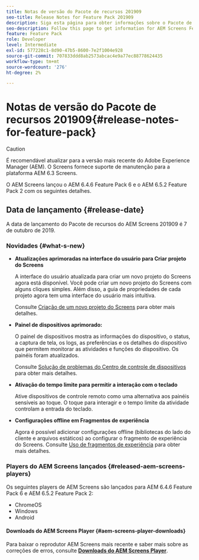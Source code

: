 ```yaml
---
title: Notas de versão do Pacote de recursos 201909
seo-title: Release Notes for Feature Pack 201909
description: Siga esta página para obter informações sobre o Pacote de recursos 2019 do AEM Screens lançado em 31 de julho de 2019.
seo-description: Follow this page to get information for AEM Screens Feature Pack 201909 released on October 07, 2019.
feature: Feature Pack
role: Developer
level: Intermediate
exl-id: 577228c1-8d90-47b5-8600-7e2f1004e928
source-git-commit: 707833ddd8ab2573abcac4e9a77ec88778624435
workflow-type: tm+mt
source-wordcount: '276'
ht-degree: 2%

---
```


# Notas de versão do Pacote de recursos 201909{#release-notes-for-feature-pack}

>[!CAUTION]
>
>É recomendável atualizar para a versão mais recente do Adobe Experience Manager (AEM). O Screens fornece suporte de manutenção para a plataforma AEM 6.3 Screens.

O AEM Screens lançou o AEM 6.4.6 Feature Pack 6 e o AEM 6.5.2 Feature Pack 2 com os seguintes detalhes.

## Data de lançamento {#release-date}

A data de lançamento do Pacote de recursos do AEM Screens 201909 é 7 de outubro de 2019.

### Novidades {#what-s-new}

* **Atualizações aprimoradas na interface do usuário para Criar projeto do Screens**

   A interface do usuário atualizada para criar um novo projeto do Screens agora está disponível. Você pode criar um novo projeto do Screens com alguns cliques simples. Além disso, a guia de propriedades de cada projeto agora tem uma interface do usuário mais intuitiva.

   Consulte [Criação de um novo projeto do Screens](creating-a-screens-project.md) para obter mais detalhes.

* **Painel de dispositivos aprimorado:**

   O painel de dispositivos mostra as informações do dispositivo, o status, a captura de tela, os logs, as preferências e os detalhes do dispositivo que permitem monitorar as atividades e funções do dispositivo. Os painéis foram atualizados.

   Consulte [Solução de problemas do Centro de controle de dispositivos](monitoring-screens.md) para obter mais detalhes.

* **Ativação do tempo limite para permitir a interação com o teclado**

   Ative dispositivos de controle remoto como uma alternativa aos painéis sensíveis ao toque. O toque para interagir e o tempo limite da atividade controlam a entrada do teclado.

* **Configurações offline em Fragmentos de experiência**

   Agora é possível adicionar configurações offline (bibliotecas do lado do cliente e arquivos estáticos) ao configurar o fragmento de experiência do Screens.
Consulte [Uso de fragmentos de experiência](experience-fragments-in-screens.md) para obter mais detalhes.

### Players do AEM Screens lançados {#released-aem-screens-players}

Os seguintes players de AEM Screens são lançados para AEM 6.4.6 Feature Pack 6 e AEM 6.5.2 Feature Pack 2:

* ChromeOS
* Windows
* Android

#### Downloads do AEM Screens Player  {#aem-screens-player-downloads}

Para baixar o reprodutor AEM Screens mais recente e saber mais sobre as correções de erros, consulte [**Downloads do AEM Screens Player**](https://download.macromedia.com/screens/).
